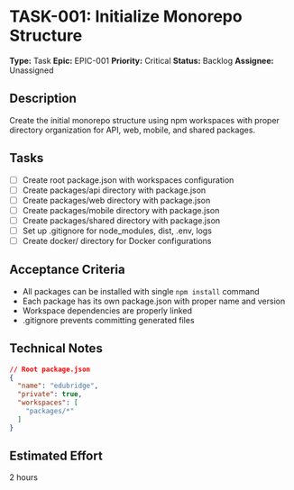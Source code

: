 # TASK-001: Initialize Monorepo Structure

**Type:** Task
**Epic:** EPIC-001
**Priority:** Critical
**Status:** Backlog
**Assignee:** Unassigned

## Description
Create the initial monorepo structure using npm workspaces with proper directory organization for API, web, mobile, and shared packages.

## Tasks
- [ ] Create root package.json with workspaces configuration
- [ ] Create packages/api directory with package.json
- [ ] Create packages/web directory with package.json
- [ ] Create packages/mobile directory with package.json
- [ ] Create packages/shared directory with package.json
- [ ] Set up .gitignore for node_modules, dist, .env, logs
- [ ] Create docker/ directory for Docker configurations

## Acceptance Criteria
- All packages can be installed with single `npm install` command
- Each package has its own package.json with proper name and version
- Workspace dependencies are properly linked
- .gitignore prevents committing generated files

## Technical Notes
```json
// Root package.json
{
  "name": "edubridge",
  "private": true,
  "workspaces": [
    "packages/*"
  ]
}
```

## Estimated Effort
2 hours
